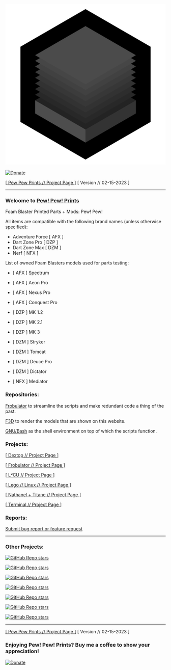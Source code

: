 ![pewpewprints](https://raw.githubusercontent.com/nathaneltitane/pewpewprints/main/pewpewprints.svg)

[![Donate](https://img.shields.io/badge/Paypal-2f343f.svg?style=for-the-badge&logo=paypal&label=Donate)](https://www.paypal.com/donate?hosted_button_id=ZW3CDCANHJCWJ)

[[ Pew Pew Prints // Project Page ]](https://github.com/nathaneltitane/pewpewprints) [ Version // 02-15-2023 ]

---

### Welcome to [Pew! Pew! Prints](https://pewpewprints.com)

Foam Blaster Printed Parts + Mods: Pew! Pew!

All items are compatible with the following brand names (unless otherwise specified):

- Adventure Force [ AFX ]
- Dart Zone Pro [ DZP ]
- Dart Zone Max [ DZM ]
- Nerf [ NFX ]

List of owned Foam Blasters models used for parts testing:

- [ AFX ] Spectrum
- [ AFX ] Aeon Pro
- [ AFX ] Nexus Pro
- [ AFX ] Conquest Pro

- [ DZP ] MK 1.2
- [ DZP ] MK 2.1
- [ DZP ] MK 3

- [ DZM ] Stryker
- [ DZM ] Tomcat
- [ DZM ] Deuce Pro
- [ DZM ] Dictator

- [ NFX ] Mediator

### Repositories:

[Frobulator](https://github.com/nathaneltitane/frobulator) to streamline the scripts and make redundant code a thing of the past.

[F3D](https://github.com/f3d-app/f3d) to render the models that are shown on this website.

[GNU/Bash](https://github.com/gitGNU/gnu_bash) as the shell environment on top of which the scripts function.

### Projects:

[[ Dextop // Project Page ]](https://github.com/nathaneltitane/dextop)

[[ Frobulator // Project Page ]](https://github.com/nathaneltitane/frobulator)

[[ L²CU // Project Page ]](https://github.com/nathaneltitane/l2cu)

[[ Lego // Linux // Project Page ]](https://github.com/nathaneltitane/legolinux)

[[ Nathanel + Titane // Project Page ]](https://github.com/nathaneltitane/nathaneltitane)

[[ Terminal // Project Page ]](https://github.com/nathaneltitane/terminal)

### Reports:

[Submit bug report or feature request](https://github.com/nathaneltitane/pewpewprints/issues)

---

### Other Projects:

[![GitHub Repo stars](https://img.shields.io/github/stars/nathaneltitane/dextop?style=for-the-badge&logo=gnubash&logoColor=ffffff&label=DEXTOP)](https://github.com/nathaneltitane/dextop)

[![GitHub Repo stars](https://img.shields.io/github/stars/nathaneltitane/frobulator?style=for-the-badge&logo=gnubash&logoColor=ffffff&label=FROBULATOR)](https://github.com/nathaneltitane/frobulator)

[![GitHub Repo stars](https://img.shields.io/github/stars/nathaneltitane/l2cu?style=for-the-badge&logo=gnubash&logoColor=ffffff&label=L²CU)](https://github.com/nathaneltitane/l2cu)

[![GitHub Repo stars](https://img.shields.io/github/stars/nathaneltitane/legolinux?style=for-the-badge&logo=gnubash&logoColor=ffffff&label=LEGO//LINUX)](https://github.com/nathaneltitane/legolinux)

[![GitHub Repo stars](https://img.shields.io/github/stars/nathaneltitane/pixtrm?style=for-the-badge&logo=gnubash&logoColor=ffffff&label=PIXTRM)](https://github.com/nathaneltitane/pixtrm)

[![GitHub Repo stars](https://img.shields.io/github/stars/nathaneltitane/terminal?style=for-the-badge&logo=gnubash&logoColor=ffffff&label=TERMINAL)](https://github.com/nathaneltitane/terminal)

[![GitHub Repo stars](https://img.shields.io/github/stars/nathaneltitane/nathaneltitane?style=for-the-badge&logo=gnubash&logoColor=ffffff&label=NATHANEL+TITANE)](https://github.com/nathaneltitane/nathaneltitane)

---

[[ Pew Pew Prints // Project Page ]](https://github.com/nathaneltitane/pewpewprints) [ Version // 02-15-2023 ]

### Enjoying Pew! Pew! Prints? Buy me a coffee to show your appreciation!

[![Donate](https://img.shields.io/badge/Paypal-2f343f.svg?style=for-the-badge&logo=paypal&label=Donate)](https://www.paypal.com/donate?hosted_button_id=ZW3CDCANHJCWJ)
